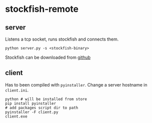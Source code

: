 # stockfish-remote

## server

Listens a tcp socket, runs stockfish and connects them.

```shell
python server.py -s <stockfish-binary>
```

Stockfish can be downloaded from [github](https://github.com/official-stockfish/Stockfish/releases)

## client

Has to been compiled with `pyinstaller`. Change a server hostname in `client.ini`.

```shell
python # will be installed from store
pip install pyinstaller
# add packages script dir to path
pyinstaller -F client.py
client.exe
```
